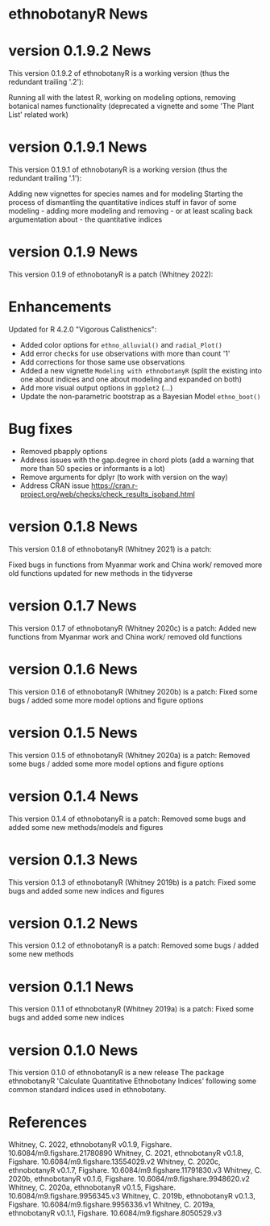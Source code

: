 # ethnobotanyR News

# version 0.1.9.2 News

This version 0.1.9.2 of ethnobotanyR is a working version (thus the redundant trailing '.2'):

Running all with the latest R, working on modeling options, removing botanical names functionality (deprecated a vignette and some 'The Plant List' related work)

# version 0.1.9.1 News

This version 0.1.9.1 of ethnobotanyR is a working version (thus the redundant trailing '.1'):

Adding new vignettes for species names and for modeling
Starting the process of dismantling the quantitative indices stuff in favor of some modeling - adding more modeling and removing - or at least scaling back argumentation about - the quantitative indices

# version 0.1.9 News

This version 0.1.9 of ethnobotanyR is a patch (Whitney 2022):

# Enhancements

Updated for R 4.2.0 "Vigorous Calisthenics":

- Added color options for `ethno_alluvial()` and `radial_Plot()` 
- Add error checks for use observations with more than count '1'
- Add corrections for those same use observations
- Added a new vignette `Modeling with ethnobotanyR` (split the existing into one about indices and one about modeling and expanded on both)
- Add more visual output options in `ggplot2` (...)
- Update the non-parametric bootstrap as a Bayesian Model `ethno_boot()`


# Bug fixes

- Removed pbapply options
- Address issues with the gap.degree in chord plots (add a warning that more than 50 species or informants is a lot)
- Remove arguments for dplyr (to work with version on the way)
- Address CRAN issue https://cran.r-project.org/web/checks/check_results_isoband.html

# version 0.1.8 News

This version 0.1.8 of ethnobotanyR (Whitney 2021) is a patch:

Fixed bugs in functions from Myanmar work and China work/ removed more old functions updated for new methods in the tidyverse

# version 0.1.7 News

This version 0.1.7 of ethnobotanyR (Whitney 2020c) is a patch:
Added new functions from Myanmar work and China work/ removed old functions

# version 0.1.6 News

This version 0.1.6 of ethnobotanyR (Whitney 2020b) is a patch:
Fixed some bugs / added some more model options and figure options

# version 0.1.5 News

This version 0.1.5 of ethnobotanyR (Whitney 2020a) is a patch:
Removed some bugs / added some more model options and figure options

# version 0.1.4 News

This version 0.1.4 of ethnobotanyR is a patch:
Removed some bugs and added some new methods/models and figures

# version 0.1.3 News

This version 0.1.3 of ethnobotanyR (Whitney 2019b)  is a patch:
Fixed some bugs and added some new indices and figures

# version 0.1.2 News

This version 0.1.2 of ethnobotanyR is a patch:
Removed some bugs / added some new methods

# version 0.1.1 News

This version 0.1.1 of ethnobotanyR (Whitney 2019a) is a patch:
Fixed some bugs and added some new indices

# version 0.1.0 News

This version 0.1.0 of ethnobotanyR is a new release
The package ethnobotanyR 'Calculate Quantitative Ethnobotany Indices' following some common standard indices used in ethnobotany. 

# References

Whitney, C. 2022, ethnobotanyR v0.1.9, Figshare. 10.6084/m9.figshare.21780890
Whitney, C. 2021, ethnobotanyR v0.1.8, Figshare. 10.6084/m9.figshare.13554029.v2
Whitney, C. 2020c, ethnobotanyR v0.1.7, Figshare. 10.6084/m9.figshare.11791830.v3
Whitney, C. 2020b, ethnobotanyR v0.1.6, Figshare. 10.6084/m9.figshare.9948620.v2
Whitney, C. 2020a, ethnobotanyR v0.1.5, Figshare. 10.6084/m9.figshare.9956345.v3
Whitney, C. 2019b, ethnobotanyR v0.1.3, Figshare. 10.6084/m9.figshare.9956336.v1
Whitney, C. 2019a, ethnobotanyR v0.1.1, Figshare. 10.6084/m9.figshare.8050529.v3
